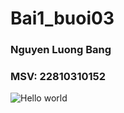 # Bai1_buoi03
### Nguyen Luong Bang
### MSV: 22810310152
![Hello world](https://github.com/user-attachments/assets/448b40f5-2fde-4066-bf5c-851cff9f9df3)
